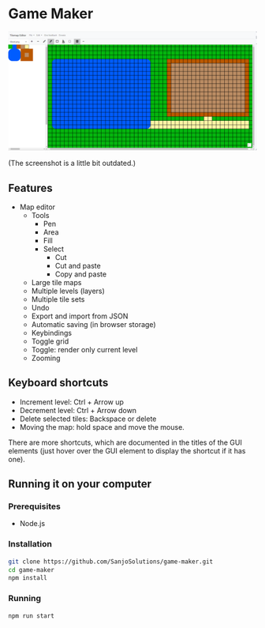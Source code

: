 # Game Maker

![How the app looks](image.png)

(The screenshot is a little bit outdated.)

## Features

- Map editor
  - Tools
    - Pen
    - Area
    - Fill
    - Select
      - Cut
      - Cut and paste
      - Copy and paste
  - Large tile maps
  - Multiple levels (layers)
  - Multiple tile sets
  - Undo
  - Export and import from JSON
  - Automatic saving (in browser storage)
  - Keybindings
  - Toggle grid
  - Toggle: render only current level
  - Zooming

## Keyboard shortcuts

- Increment level: Ctrl + Arrow up
- Decrement level: Ctrl + Arrow down
- Delete selected tiles: Backspace or delete
- Moving the map: hold space and move the mouse.

There are more shortcuts, which are documented in the titles of the GUI elements (just hover over the GUI element to display the shortcut if it has one).

## Running it on your computer

### Prerequisites

- Node.js

### Installation

```bash
git clone https://github.com/SanjoSolutions/game-maker.git
cd game-maker
npm install
```

### Running

```bash
npm run start
```
